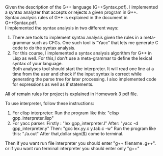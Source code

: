 Given the description of the G++ language (G++Syntax.pdf).
I implemented a syntax analyzer that accepts or rejects a given program in G++.  
Syntax analysis rules of G++ is explained in the document in G++Syntax.pdf.  
I implemented the syntax analysis in two different ways: 
1. There are tools to implement syntax analysis given the rules in a meta-grammar such as CFGs. One such tool is “Yacc” that lets me generate C code to do the syntax analysis.  
2. For this course, I implemented a syntax analysis algorithm for G++ in Lisp as well. For this,I don't use a meta-grammar to define the lexical syntax of your language.  
Both analyses tool should start the interpreter. It will read one line at a time from the user and check if the input syntax is correct while generating the parse tree for later processing.
I also implemented code for expressions as well as if statements.   

All of remain rules for project is explained in Homework 3 pdf file.

To use  interpreter, follow these instructions:
1) For clisp interpreter: Run the program like this: "clisp gpp_interpreter.lisp"
2) For yacc parser:  Firstly : "lex gpp_interpreter.l"
		                After: "yacc -d gpp_interpreter.y"
		                Then: "gcc lex.yy.c y.tab.c -w"
		                Run the program like this: "./a.out"
After that,dollar sign($) come to terminal.

Then if you want run file interpreter you should enter "g++ filename .g++".
or if you want run terminal interpreter you should enter only "g++"                    
                    

